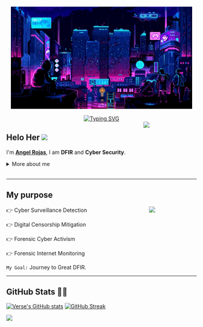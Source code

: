 
<p align="center">
  <img src="https://github.com/yezz123/yezz123/blob/master/img/img02.gif">

<div align="center">
<a href="https://git.io/typing-svg"><img src="https://readme-typing-svg.demolab.com?font=Fira+Code&weight=500&size=22&pause=1000&color=18F76B&width=435&lines=Im+The_White_Hat+a++DFIR" alt="Typing SVG" /></a>
</div>
<!--
<h3 align="center">On a Journey to become a great Blackhat Hacker...<p align="right"></h3> -->


<img width="28%" align='right' src="https://github.com/user-attachments/assets/466fee29-c3cf-4aa3-8807-6d0daaa4e6cf">


<h2 align="left">
  Helo Her
  <img src="https://media.giphy.com/media/hvRJCLFzcasrR4ia7z/giphy.gif" width="25px"/>
</h2>

I'm **[Angel Rojas](https://www.linkedin.com/in/angel-gabriel-gil-rojas-8b7933343/)**, I am **DFIR** and **Cyber Security**. <br>


<details>
  <summary>More about me</summary>

- **Name**: Angel Rojas
- **From**: Dominican Republic
- **DFIR** | **Threat Hunter** | **Developer** | **Web Developer**
- i have experience in cracking,web development,hacking,bug Hunting,forensics,Social engineering,spy agent.
-**I am a DFIR**

</details>
<br>

---

<h2 id="present_status"> My purpose </h3>

<img width="25%" align='right' src="https://github.com/user-attachments/assets/9c826dd0-fd72-49ba-af60-e79f64344f59">

👉 Cyber Surveillance Detection

👉 Digital Censorship Mitigation

👉 Forensic Cyber Activism

👉 Forensic Internet Monitoring

`My Goal:`  Journey to Great DFIR.

---



<h2 id="github_stats" align=''>GitHub Stats 👨‍💻</h2>
 
  [![Verse's GitHub stats](https://github-readme-stats.vercel.app/api?username=Whomrx666&theme=vision-friendly-dark)](https://github.com/Whomrx666/github-readme-stats)
  [![GitHub Streak](https://streak-stats.demolab.com?user=Whomrx666&theme=dark&card_width=450)](https://git.io/streak-stats) 
 <p align="left"><a href="https://github.com/coffinsp/github-readme-stats"><img src="https://github-readme-stats.vercel.app/api/top-langs/?username=Whomrx666&layout=compact&theme=vision-friendly-dark" width="450"" /></a></p>

<br><br>
